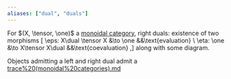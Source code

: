 ```yaml
---
aliases: ["dual", "duals"]
---
```


For $(X, \tensor, \one)$ a [monoidal category](Monoidal%20category.md), right duals: existence of two morphisms
\[
\eps: X\dual \tensor X &\to \one &&\text{evaluation} \\
\eta: \one &\to X\tensor X\dual &&\text{coevaluation}
,\]
along with some diagram.

Objects admitting a left and right dual admit a [trace%20(monoidal%20categories).md](trace%20(monoidal%20categories).md)